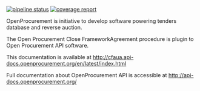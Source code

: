 [![pipeline status](https://gitlab.quintagroup.com/op/openprocurement.tender.cfaua/badges/master/pipeline.svg)](https://gitlab.quintagroup.com/op/openprocurement.tender.cfaua/commits/master)
[![coverage report](https://gitlab.quintagroup.com/op/openprocurement.tender.cfaua/badges/master/coverage.svg)](https://gitlab.quintagroup.com/op/openprocurement.tender.cfaua/commits/master)

OpenProcurement is initiative to develop software powering tenders database and reverse auction.

The Open Procurement Close FrameworkAgreement procedure is plugin to Open Procurement API software.

This documentation is available at http://cfaua.api-docs.openprocurement.org/en/latest/index.html

Full documentation about OpenProcurement API is accessible at http://api-docs.openprocurement.org/
